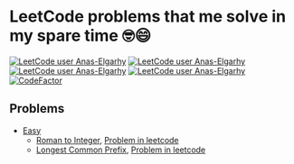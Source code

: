 # LeetCode problems that me solve in my spare time 🤓😄

[![LeetCode user Anas-Elgarhy](https://img.shields.io/badge/dynamic/json?style=for-the-badge&labelColor=black&color=%23ffa116&label=Solved&query=solved&url=https%3A%2F%2Fleetcode-badge.vercel.app%2Fapi%2Fusers%2FAnas-Elgarhy&logo=leetcode&logoColor=yellow)](https://leetcode.com/Anas-Elgarhy/)
[![LeetCode user Anas-Elgarhy](https://img.shields.io/badge/dynamic/json?style=for-the-badge&labelColor=black&color=%23ffa116&label=Ranking&query=ranking&url=https%3A%2F%2Fleetcode-badge.vercel.app%2Fapi%2Fusers%2FAnas-Elgarhy&logo=leetcode&logoColor=yellow)](https://leetcode.com/Anas-Elgarhy/)
[![LeetCode user Anas-Elgarhy](https://img.shields.io/badge/dynamic/json?style=for-the-badge&labelColor=black&color=%23ffa116&label=Solved&query=solvedOverTotal&url=https%3A%2F%2Fleetcode-badge.vercel.app%2Fapi%2Fusers%2FAnas-Elgarhy&logo=leetcode&logoColor=yellow)](https://leetcode.com/Anas-Elgarhy/)
[![LeetCode user Anas-Elgarhy](https://img.shields.io/badge/dynamic/json?style=for-the-badge&labelColor=black&color=%23ffa116&label=Solved&query=solvedPercentage&url=https%3A%2F%2Fleetcode-badge.vercel.app%2Fapi%2Fusers%2FAnas-Elgarhy&logo=leetcode&logoColor=yellow)](https://leetcode.com/Anas-Elgarhy/)
[![CodeFactor](https://www.codefactor.io/repository/github/anas-elgarhy/leetcode/badge)](https://www.codefactor.io/repository/github/anas-elgarhy/leetcode)

## Problems
- [Easy](./src/main/java/com/anas/leetcode/easy)
   - [Roman to Integer](./src/main/java/com/anas/leetcode/easy/RomanToInteger.java), [Problem in leetcode](https://leetcode.com/problems/roman-to-integer/)
   - [Longest Common Prefix](./src/main/java/com/anas/leetcode/easy/LongestCommonPrefix.java), [Problem in leetcode](https://leetcode.com/problems/longest-common-prefix/)